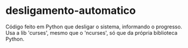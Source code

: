 # desligamento-automatico
Código feito em Python que desligar o sistema, informando o progresso. Usa a lib 'curses', mesmo que o 'ncurses', só que da própria biblioteca Python.
